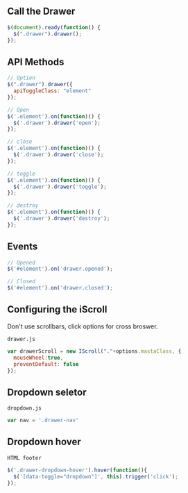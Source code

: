 
## Call the Drawer

``` javascript
$(document).ready(function() {
  $(".drawer").drawer();
});
```

## API Methods

``` javascript
// Option
$(".drawer").drawer({
  apiToggleClass: "element"
});

// Open
$('.element').on(function)() {
  $('.drawer').drawer('open');
});

// close
$('.element').on(function)() {
  $('.drawer').drawer('close');
});

// toggle
$('.element').on(function)() {
  $('.drawer').drawer('toggle');
});

// destroy
$('.element').on(function)() {
  $('.drawer').drawer('destroy');
});
```

## Events

``` javascript
// Opened
$('#element').on('drawer.opened');

// Closed
$('#element').on('drawer.closed');
```

## Configuring the iScroll

Don't use scrollbars, click options for cross broswer.

`drawer.js`

``` javascript
var drawerScroll = new IScroll("."+options.mastaClass, {
  mouseWheel:true,
  preventDefault: false
});
```


## Dropdown seletor

`dropdown.js`

``` javascript
var nav = '.drawer-nav'
```

## Dropdown hover

`HTML footer`

``` javascript
$('.drawer-dropdown-hover').hover(function(){ 
  $('[data-toggle="dropdown"]', this).trigger('click'); 
});
```